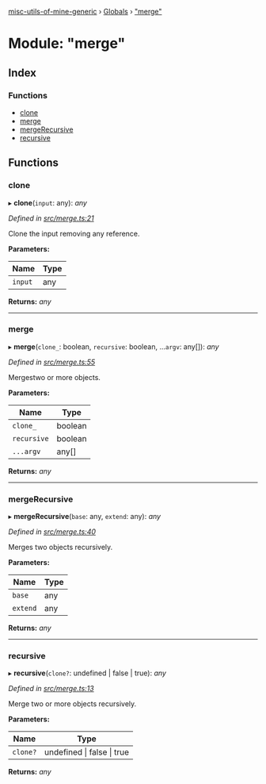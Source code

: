 [misc-utils-of-mine-generic](../README.md) › [Globals](../globals.md) › ["merge"](_merge_.md)

# Module: "merge"

## Index

### Functions

* [clone](_merge_.md#clone)
* [merge](_merge_.md#merge)
* [mergeRecursive](_merge_.md#mergerecursive)
* [recursive](_merge_.md#recursive)

## Functions

###  clone

▸ **clone**(`input`: any): *any*

*Defined in [src/merge.ts:21](https://github.com/cancerberoSgx/misc-utils-of-mine/blob/7016944/misc-utils-of-mine-generic/src/merge.ts#L21)*

Clone the input removing any reference.

**Parameters:**

Name | Type |
------ | ------ |
`input` | any |

**Returns:** *any*

___

###  merge

▸ **merge**(`clone_`: boolean, `recursive`: boolean, ...`argv`: any[]): *any*

*Defined in [src/merge.ts:55](https://github.com/cancerberoSgx/misc-utils-of-mine/blob/7016944/misc-utils-of-mine-generic/src/merge.ts#L55)*

Mergestwo or more objects.

**Parameters:**

Name | Type |
------ | ------ |
`clone_` | boolean |
`recursive` | boolean |
`...argv` | any[] |

**Returns:** *any*

___

###  mergeRecursive

▸ **mergeRecursive**(`base`: any, `extend`: any): *any*

*Defined in [src/merge.ts:40](https://github.com/cancerberoSgx/misc-utils-of-mine/blob/7016944/misc-utils-of-mine-generic/src/merge.ts#L40)*

Merges two objects recursively.

**Parameters:**

Name | Type |
------ | ------ |
`base` | any |
`extend` | any |

**Returns:** *any*

___

###  recursive

▸ **recursive**(`clone?`: undefined | false | true): *any*

*Defined in [src/merge.ts:13](https://github.com/cancerberoSgx/misc-utils-of-mine/blob/7016944/misc-utils-of-mine-generic/src/merge.ts#L13)*

Merge two or more objects recursively.

**Parameters:**

Name | Type |
------ | ------ |
`clone?` | undefined &#124; false &#124; true |

**Returns:** *any*
